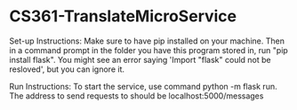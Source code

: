 # CS361-TranslateMicroService
Set-up Instructions: Make sure to have pip installed on your machine. Then in a command 
prompt in the folder you have this program stored in, run "pip install flask". 
You might see an error saying 'Import "flask" could not be resloved', but you can ignore it.

Run Instructions: To start the service, use command python -m flask run. The address to send requests to should be localhost:5000/messages
